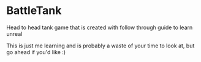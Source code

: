 # BattleTank
Head to head tank game that is created with follow through guide to learn unreal

This is just me learning and is probably a waste of your time to look at, but go ahead if you'd like :)
